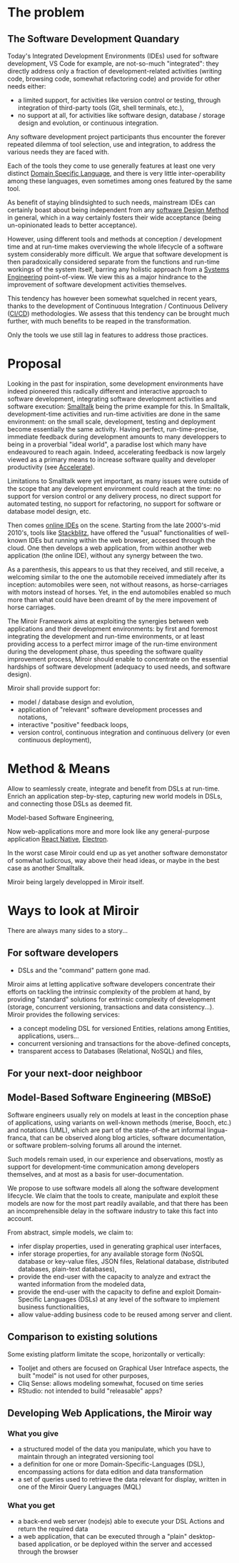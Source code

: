 # The problem

## The Software Development Quandary

Today's Integrated Development Environments (IDEs) used for software development, VS Code for example, are not-so-much "integrated": they directly address only a fraction of development-related activities (writing code, browsing code, somewhat refactoring code) and provide for other needs either:

- a limited support, for activities like version control or testing, through integration of third-party tools (Git, shell terminals, etc.),
-  no support at all, for activities like software design, database / storage design and evolution, or continuous integration.

Any software development project participants thus encounter the forever repeated dilemma of tool selection, use and integration, to address the various needs they are faced with.

Each of the tools they come to use generally features at least one very distinct [Domain Specific Language](https://en.wikipedia.org/wiki/Domain-specific_language), and there is very little inter-operability among these languages, even sometimes among ones featured by the same tool.

As benefit of staying blindsighted to such needs, mainstream IDEs can certainly boast about being independent from any [software Design Method](https://en.wikipedia.org/wiki/Software_development_process) in general, which in a way certainly fosters their wide acceptance (being un-opinionated leads to better acceptance).

However, using different tools and methods at conception / development time and at run-time makes overviewing the whole lifecycle of a software system considerably more difficult. We argue that software development is then paradoxically considered separate from the functions and run-time workings of the system itself, barring any holistic approach from a [Systems Engineering](https://en.wikipedia.org/wiki/Systems_engineering) point-of-view. We view this as a major hindrance to the improvement of software development activities themselves.

This tendency has however been somewhat squelched in recent years, thanks to the development of Continuous Integration / Continuous Delivery ([CI/CD](https://en.wikipedia.org/wiki/CI/CD)) methodologies. We assess that this tendency can be brought much further, with much benefits to be reaped in the transformation.

Only the tools we use still lag in features to address those practices.

# Proposal

Looking in the past for inspiration, some development environments have indeed pioneered this radically different and interactive approach to software development, integrating software development activities and software execution: [Smalltalk](https://en.wikipedia.org/wiki/Smalltalk) being the prime example for this. In Smalltalk, development-time activities and run-time activities are done in the same environment: on the small scale, development, testing and deployment become essentially the same activity. Having perfect, run-time-precise, immediate feedback during development amounts to many developpers to being in a proverbial "ideal world", a paradise lost which many have endeavoured to reach again. Indeed, accelerating feedback is now largely viewed as a primary means to increase software quality and developer productivity (see [Accelerate](https://en.wikipedia.org/wiki/Accelerate_(book))).

Limitations to Smalltalk were yet important, as many issues were outside of the scope that any development environment could reach at the time: no support for version control or any delivery process, no direct support for automated testing, no support for refactoring, no support for software or database model design, etc.

Then comes [online IDEs](https://en.wikipedia.org/wiki/Online_integrated_development_environment) on the scene. Starting from the late 2000's-mid 2010's, tools like [Stackblitz](https://stackblitz.com/), have offered the "usual" functionalities of well-known IDEs but running within the web browser, accessed through the cloud. One then develops a web application, from within another web application (the online IDE), without any synergy between the two.

As a parenthesis, this appears to us that they received, and still receive, a welcoming similar to the one the automobile received immediately after its inception: automobiles were seen, not without reasons, as horse-carriages with motors instead of horses. Yet, in the end automobiles enabled so much more than what could have been dreamt of by the mere impovement of horse carriages.

The Miroir Framework aims at exploiting the synergies between web applications and their development environments: by first and foremost integrating the development and run-time environments, or at least providing access to a perfect mirror image of the run-time environment during the development phase, thus speeding the software quality improvement process, Miroir should enable to concentrate on the essential hardships of software development (adequacy to used needs, and software design).

Miroir shall provide support for:

- model / database design and evolution,
- application of "relevant" software development processes and notations,
- interactive "positive" feedback loops,
- version control, continuous integration and continuous delivery (or even continuous deployment),

# Method & Means

Allow to seamlessly create, integrate and benefit from DSLs at run-time. Enrich an application step-by-step, capturing new world models in DSLs, and connecting those DSLs as deemed fit.

Model-based Software Engineering,

Now web-applications more and more look like any general-purpose application [React Native](https://reactnative.dev/), [Electron](https://www.electronjs.org/).

In the worst case Miroir could end up as yet another software demonstator of somwhat ludicrous, way above their head ideas, or maybe in the best case as another Smalltalk.

Miroir being largely developped in Miroir itself.

# Ways to look at Miroir

There are always many sides to a story...

## For software developers

- DSLs and the "command" pattern gone mad.

Miroir aims at letting applicative software developers concentrate their efforts on tackling the intrinsic complexity of the problem at hand, by providing "standard" solutions for extrinsic complexity of development (storage, concurrent versioning, transactions and data consistency...). Miroir provides the following services:

- a concept modeling DSL for versioned Entities, relations among Entities, applications, users...
- concurrent versioning and transactions for the above-defined concepts,
- transparent access to Databases (Relational, NoSQL) and files,

## For your next-door neighboor

## Model-Based Software Engineering (MBSoE)

Software engineers usually rely on models at least in the conception phase of applications, using variants on well-known methods (merise, Booch, etc.) and notations (UML), which are part of the state-of-the art informal lingua-franca, that can be observed along blog articles, software documentation, or software problem-solving forums all around the internet.

Such models remain used, in our experience and observations, mostly as support for development-time communication among developers themselves, and at most as a basis for user-documentation.

We propose to use software models all along the software development lifecycle. We claim that the tools to create, manipulate and exploit these models are now for the most part readily available, and that there has been an incomprehensible delay in the software industry to take this fact into account.

From abstract, simple models, we claim to:

- infer display properties, used in generating graphical user interfaces,
- infer storage properties, for any available storage form (NoSQL database or key-value files, JSON files, Relational database, distributed databases, plain-text databases),
- provide the end-user with the capacity to analyze and extract the wanted information from the modeled data,
- provide the end-user with the capacity to define and exploit Domain-Specific Languages (DSLs) at any level of the software to implement business functionalities,
- allow value-adding business code to be reused among server and client.

## Comparison to existing solutions

Some existing platform limitate the scope, horizontally or vertically:

- Tooljet and others are focused on Graphical User Intreface aspects, the built "model" is not used for other purposes,
- Cliq Sense: allows modeling somewhat, focused on time series
- RStudio: not intended to build "releasable" apps?

## Developing Web Applications, the Miroir way

### What you give

-  a structured model of the data you manipulate, which you have to maintain through an integrated versioning tool
-  a definition for one or more Domain-Specific-Languages (DSL), encompassing actions for data edition and data transformation
-  a set of queries used to retrieve the data relevant for display, written in one of the Miroir Query Languages (MQL)



### What you get

- a back-end web server (nodejs) able to execute your DSL Actions and return the required data 
- a web application, that can be executed through a "plain" desktop-based application, or be deployed within the server and accessed through the browser
